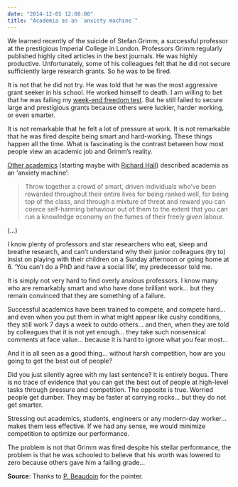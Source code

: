 ```yaml
---
date: "2014-12-05 12:00:00"
title: "Academia as an `anxiety machine´"
---
```




We learned recently of the suicide of Stefan Grimm, a successful professor at the prestigious Imperial College in London. Professors Grimm regularly published highly cited articles in the best journals. He was highly productive. Unfortunately, some of his colleagues felt that he did not secure sufficiently large research grants. So he was to be fired.

It is not that he did not try. He was told that he was the most aggressive grant seeker in his school. He worked himself to death. I am willing to bet that he was failing my [week-end freedom test](/lemire/blog/2014/09/17/the-week-end-freedom-test/). But he still failed to secure large and prestigious grants because others were luckier, harder working, or even smarter.

It is not remarkable that he felt a lot of pressure at work. It is not remarkable that he was fired despite being smart and hard-working. These things happen all the time. What is fascinating is the contrast between how most people view an academic job and Grimm&rsquo;s reality.

[Other academics](http://plashingvole.blogspot.ca/2014/12/grimms-tale.html) (starting maybe with [Richard Hall](http://www.richard-hall.org/2014/03/05/on-academic-labour-and-performance-anxiety/)) described academia as an &lsquo;anxiety machine&rsquo;:

> Throw together a crowd of smart, driven individuals who&rsquo;ve been rewarded throughout their entire lives for being ranked well, for being top of the class, and through a mixture of threat and reward you can coerce self-harming behaviour out of them to the extent that you can run a knowledge economy on the fumes of their freely given labour.

(&hellip;)

I know plenty of professors and star researchers who eat, sleep and breathe research, and can&rsquo;t understand why their junior colleagues (try to) insist on playing with their children on a Sunday afternoon or going home at 6. &lsquo;You can&rsquo;t do a PhD and have a social life&rsquo;, my predecessor told me.


It is simply not very hard to find overly anxious professors. I know many who are remarkably smart and who have done brilliant work&hellip; but they remain convinced that they are something of a failure.

Successful academics have been trained to compete, and compete hard&hellip; and even when you put them in what might appear like cushy conditions, they still work 7 days a week to outdo others&hellip; and then, when they are told by colleagues that it is not yet enough&hellip; they take such nonsensical comments at face value&hellip; because it is hard to ignore what you fear most&hellip;

And it is all seen as a good thing&hellip; without harsh competition, how are you going to get the best out of people?

Did you just silently agree with my last sentence? It is entirely bogus. There is no trace of evidence that you can get the best out of people at high-level tasks through pressure and competition. The opposite is true. Worried people get dumber. They may be faster at carrying rocks&hellip; but they do not get smarter.

Stressing out academics, students, engineers or any modern-day worker&hellip; makes them less effective. If we had any sense, we would minimize competition to optimize our performance.

The problem is not that Grimm was fired despite his stellar performance, the problem is that he was schooled to believe that his worth was lowered to zero because others gave him a failing grade&hellip;

__Source__: Thanks to [P. Beaudoin](https://plus.google.com/+PhilippeBeaudoin/posts/e9uyyiZPer2) for the pointer.

